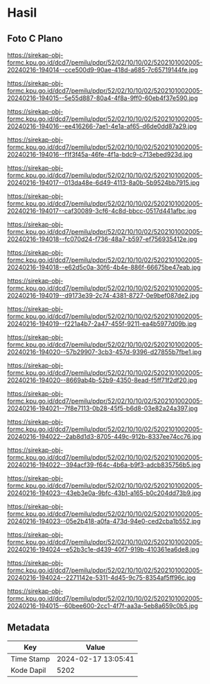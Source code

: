 # Hasil

## Foto C Plano

https://sirekap-obj-formc.kpu.go.id/dcd7/pemilu/pdpr/52/02/10/10/02/5202101002005-20240216-194014--cce500d9-90ae-418d-a685-7c65719144fe.jpg

https://sirekap-obj-formc.kpu.go.id/dcd7/pemilu/pdpr/52/02/10/10/02/5202101002005-20240216-194015--5e55d887-80a4-4f8a-9ff0-60eb4f37e590.jpg

https://sirekap-obj-formc.kpu.go.id/dcd7/pemilu/pdpr/52/02/10/10/02/5202101002005-20240216-194016--ee416266-7ae1-4e1a-af65-d6de0dd87a29.jpg

https://sirekap-obj-formc.kpu.go.id/dcd7/pemilu/pdpr/52/02/10/10/02/5202101002005-20240216-194016--f1f3f45a-46fe-4f1a-bdc9-c713ebed923d.jpg

https://sirekap-obj-formc.kpu.go.id/dcd7/pemilu/pdpr/52/02/10/10/02/5202101002005-20240216-194017--013da48e-6d49-4113-8a0b-5b9524bb7915.jpg

https://sirekap-obj-formc.kpu.go.id/dcd7/pemilu/pdpr/52/02/10/10/02/5202101002005-20240216-194017--caf30089-3cf6-4c8d-bbcc-0517d441afbc.jpg

https://sirekap-obj-formc.kpu.go.id/dcd7/pemilu/pdpr/52/02/10/10/02/5202101002005-20240216-194018--fc070d24-f736-48a7-b597-ef756935412e.jpg

https://sirekap-obj-formc.kpu.go.id/dcd7/pemilu/pdpr/52/02/10/10/02/5202101002005-20240216-194018--e62d5c0a-30f6-4b4e-886f-66675be47eab.jpg

https://sirekap-obj-formc.kpu.go.id/dcd7/pemilu/pdpr/52/02/10/10/02/5202101002005-20240216-194019--d9173e39-2c74-4381-8727-0e9bef087de2.jpg

https://sirekap-obj-formc.kpu.go.id/dcd7/pemilu/pdpr/52/02/10/10/02/5202101002005-20240216-194019--f221a4b7-2a47-455f-9211-ea4b5977d09b.jpg

https://sirekap-obj-formc.kpu.go.id/dcd7/pemilu/pdpr/52/02/10/10/02/5202101002005-20240216-194020--57b29907-3cb3-457d-9396-d27855b7fbe1.jpg

https://sirekap-obj-formc.kpu.go.id/dcd7/pemilu/pdpr/52/02/10/10/02/5202101002005-20240216-194020--8669ab4b-52b9-4350-8ead-f5ff71f2df20.jpg

https://sirekap-obj-formc.kpu.go.id/dcd7/pemilu/pdpr/52/02/10/10/02/5202101002005-20240216-194021--7f8e7113-0b28-45f5-b6d8-03e82a24a397.jpg

https://sirekap-obj-formc.kpu.go.id/dcd7/pemilu/pdpr/52/02/10/10/02/5202101002005-20240216-194022--2ab8d1d3-8705-449c-912b-8337ee74cc76.jpg

https://sirekap-obj-formc.kpu.go.id/dcd7/pemilu/pdpr/52/02/10/10/02/5202101002005-20240216-194022--394acf39-f64c-4b6a-b9f3-adcb835756b5.jpg

https://sirekap-obj-formc.kpu.go.id/dcd7/pemilu/pdpr/52/02/10/10/02/5202101002005-20240216-194023--43eb3e0a-9bfc-43b1-a165-b0c204dd73b9.jpg

https://sirekap-obj-formc.kpu.go.id/dcd7/pemilu/pdpr/52/02/10/10/02/5202101002005-20240216-194023--05e2b418-a0fa-473d-94e0-ced2cba1b552.jpg

https://sirekap-obj-formc.kpu.go.id/dcd7/pemilu/pdpr/52/02/10/10/02/5202101002005-20240216-194024--e52b3c1e-d439-40f7-919b-410361ea6de8.jpg

https://sirekap-obj-formc.kpu.go.id/dcd7/pemilu/pdpr/52/02/10/10/02/5202101002005-20240216-194024--2271142e-5311-4d45-9c75-8354af5ff96c.jpg

https://sirekap-obj-formc.kpu.go.id/dcd7/pemilu/pdpr/52/02/10/10/02/5202101002005-20240216-194015--60bee600-2cc1-4f7f-aa3a-5eb8a659c0b5.jpg


## Metadata

| Key        | Value               |
| ---------- | ------------------- |
| Time Stamp | 2024-02-17 13:05:41 |
| Kode Dapil | 5202                |



